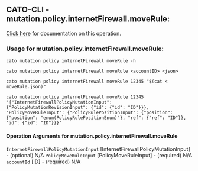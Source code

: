 
## CATO-CLI - mutation.policy.internetFirewall.moveRule:
[Click here](https://api.catonetworks.com/documentation/#mutation-moveRule) for documentation on this operation.

### Usage for mutation.policy.internetFirewall.moveRule:

`cato mutation policy internetFirewall moveRule -h`

`cato mutation policy internetFirewall moveRule <accountID> <json>`

`cato mutation policy internetFirewall moveRule 12345 "$(cat < moveRule.json)"`

`cato mutation policy internetFirewall moveRule 12345 '{"InternetFirewallPolicyMutationInput": {"PolicyMutationRevisionInput": {"id": {"id": "ID"}}}, "PolicyMoveRuleInput": {"PolicyRulePositionInput": {"position": {"position": "enum(PolicyRulePositionEnum)"}, "ref": {"ref": "ID"}}, "id": {"id": "ID"}}}'`

#### Operation Arguments for mutation.policy.internetFirewall.moveRule ####
`InternetFirewallPolicyMutationInput` [InternetFirewallPolicyMutationInput] - (optional) N/A 
`PolicyMoveRuleInput` [PolicyMoveRuleInput] - (required) N/A 
`accountId` [ID] - (required) N/A 

